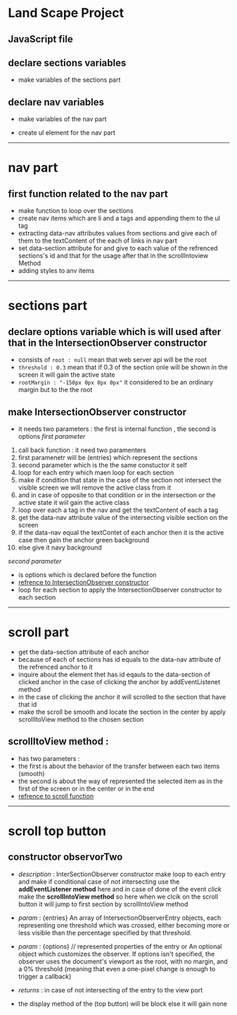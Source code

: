 
# Land Scape Project

## JavaScript file




 ## declare sections variables

 * make variables of the sections part
 
 ## declare  nav variables 
 * make variables of the nav part
 

 * create ul element for the nav part
 
 ----------------------------------------------------------------------------------------------------------------------------------------
 
 # nav part
 
 ## first function related to the nav part
 
 * make function to loop over the sections 
 * create nav items which are li and a tags and appending them to the ul tag
 * extracting data-nav attributes values from sections and give each of them to the textContent of the each of links in nav part
 * set data-section attribute for <a> and give to each value of the refrenced sections's id and that for the usage after that in the scrollIntoview Method
 * adding styles to anv items
 
 ----------------------------------------------------------------------------------------------------------------------------------------
 
 
 # sections part
 ## declare options variable which is will used after that in the IntersectionObserver constructor
 
 * consists of `root : null`   mean that web server api will be the root
 * `threshold : 0.3`   mean that if 0.3 of the section onle will be shown in the screen it will gain the active state
 * `rootMargin : "-150px 0px 0px 0px"`  it considered to be an ordinary margin but to the the root 
 
 ## make IntersectionObserver constructor

 * it needs two parameters : the first is internal function , the second is options
 *first parameter* 
 
 1. call back function : it need two paramenters
 2. first paramenetr will be (entries) which represent the sections 
 3. second parameter which is the the same constuctor it self
 4. loop for each entry which maen loop for each section
 5. make if condition that state in the case of the section not intersect the visible screen we will remove the active class from it
 6. and in case of opposite to that condition or in the intersection or the active state it wiil gain the active class
 7. loop over each a tag in the nav and get the textContent of each a tag
 8. get the data-nav attribute value of the intersecting visible section on the screen
 9. if the data-nav equal the textContet of each anchor then it is the active case then gain the anchor green background
 10. else give it navy background
 
 *second parameter* 
 * is options which is declared before the function
 * [refrence to IntersectionObserver constructor](https://www.youtube.com/watch?v=RxnV9Xcw914)
 * loop for each section to apply the IntersectionObserver constructor to each section
 
 ----------------------------------------------------------------------------------------------------------------------------------------
 
 # scroll part
 
 * get the data-section attribute of each anchor 
 * because of each of sections has id equals to the data-nav attribute of the refrenced anchor to it
 * inquire about the element thet has id eqauls to the data-section of clicked anchor in the case of clicking the anchor by addEventListenet method
 * in the case of clicking the anchor it will scrolled to the section that have that id
 * make the scroll be smooth and locate the section in the center by apply scrollItoView method to the chosen section
 
 
 ## scrollItoView method :
 * has two parameters :
 * the first is about the behavior of the transfer between each two items (smooth)
 * the second is about the way of represented the selected item as in the first of the screen or in the center or in the end
 * [refrence to scroll function](https://www.youtube.com/watch?v=23JQzsz9BlY)
  
  ----------------------------------------------------------------------------------------------------------------------------------------
  
 # scroll top button
 
 ## constructor observorTwo
 
 * *description* : InterSectionObserver constructor make loop to each entry 
   and make if conditional case of not intersecting  use the **addEventListener method** here and in case of done of the event *click* 
   make the **scrollIntoView method** so here when we clcik on the scroll button it will jump to first section by scrollIntoView method
  
 * *param* : {entries} An array of IntersectionObserverEntry objects, 
 each representing one threshold which was crossed, either becoming more or less visible than the percentage specified by that threshold.
 
 * *param* : {options}  // represented properties of the entry
 or An optional object which customizes the observer. If options isn't specified, the observer uses the document's viewport as the root,
 with no margin, and a 0% threshold (meaning that even a one-pixel change is enough to trigger a callback)
 
 * *returns* : in case of not intersecting of the entry to the view port 
 * the display method of the (top button) will be block else it will gain  none  
 
 



  



